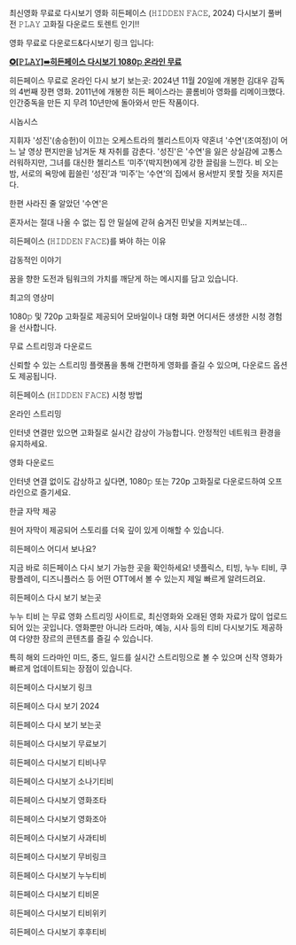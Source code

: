 최신영화 무료로 다시보기 영화 히든페이스 (𝙷𝙸𝙳𝙳𝙴𝙽 𝙵𝙰𝙲𝙴, 2024) 다시보기 풀버전 𝙿𝙻𝙰𝚈 고화질 다운로드 토렌트 인기!!

영화 무료로 다운로드&다시보기 링크 입니다:


**[✪\[𝙿𝙻𝙰𝚈\]➠히든페이스 다시보기 1080𝚙 온라인 무료](https://bit.ly/3B6QGpG)**


히든페이스 무료로 온라인 다시 보기 보는곳: 2024년 11월 20일에 개봉한 김대우 감독의 4번째 장편 영화. 2011년에 개봉한 히든 페이스라는 콜롬비아 영화를 리메이크했다. 인간중독을 만든 지 무려 10년만에 돌아와서 만든 작품이다.

시놉시스

지휘자 '성진'(송승헌)이 이끄는 오케스트라의 첼리스트이자 약혼녀 '수연'(조여정)이
어느 날 영상 편지만을 남겨둔 채 자취를 감춘다.
'성진'은 '수연'을 잃은 상실감에 고통스러워하지만,
그녀를 대신한 첼리스트 ‘미주’(박지현)에게 강한 끌림을 느낀다.
비 오는 밤, 서로의 욕망에 휩쓸린 ‘성진’과 ‘미주’는
‘수연’의 집에서 용서받지 못할 짓을 저지른다.

한편 사라진 줄 알았던 '수연'은

혼자서는 절대 나올 수 없는 집 안 밀실에 갇혀 숨겨진 민낯을 지켜보는데...


히든페이스 (𝙷𝙸𝙳𝙳𝙴𝙽 𝙵𝙰𝙲𝙴)를 봐야 하는 이유

감동적인 이야기

꿈을 향한 도전과 팀워크의 가치를 깨닫게 하는 메시지를 담고 있습니다.

최고의 영상미

1080𝚙 및 720p 고화질로 제공되어 모바일이나 대형 화면 어디서든 생생한 시청 경험을 선사합니다.

무료 스트리밍과 다운로드

신뢰할 수 있는 스트리밍 플랫폼을 통해 간편하게 영화를 즐길 수 있으며, 다운로드 옵션도 제공됩니다.

히든페이스 (𝙷𝙸𝙳𝙳𝙴𝙽 𝙵𝙰𝙲𝙴) 시청 방법

온라인 스트리밍

인터넷 연결만 있으면 고화질로 실시간 감상이 가능합니다. 안정적인 네트워크 환경을 유지하세요.

영화 다운로드

인터넷 연결 없이도 감상하고 싶다면, 1080𝚙 또는 720p 고화질로 다운로드하여 오프라인으로 즐기세요.

한글 자막 제공

원어 자막이 제공되어 스토리를 더욱 깊이 있게 이해할 수 있습니다.


히든페이스 어디서 보나요?

지금 바로 히든페이스 다시 보기 가능한 곳을 확인하세요! 넷플릭스, 티빙, 누누 티비, 쿠팡플레이, 디즈니플러스 등 어떤 OTT에서 볼 수 있는지 제일 빠르게 알려드려요.

히든페이스 다시 보기 보는곳

누누 티비 는 무료 영화  스트리밍 사이트로, 최신영화와 오래된 영화 자료가 많이 업로드되어 있는 곳입니다. 영화뿐만 아니라 드라마, 예능, 시사 등의  티비 다시보기도 제공하여 다양한 장르의 콘텐츠를 즐길 수 있습니다.

특히 해외 드라마인 미드, 중드, 일드를 실시간 스트리밍으로 볼 수 있으며 신작 영화가 빠르게 업데이트되는 장점이 있습니다.


히든페이스 다시보기 링크

히든페이스 다시 보기 2024

히든페이스 다시 보기 보는곳

히든페이스 다시보기 무료보기

히든페이스 다시보기 티비나무

히든페이스 다시보기 소나기티비

히든페이스 다시보기 영화조타

히든페이스 다시보기 영화조아

히든페이스 다시보기 사과티비

히든페이스 다시보기 무비링크

히든페이스 다시보기 누누티비

히든페이스 다시보기 티비몬

히든페이스 다시보기 티비위키

히든페이스 다시보기 후후티비
